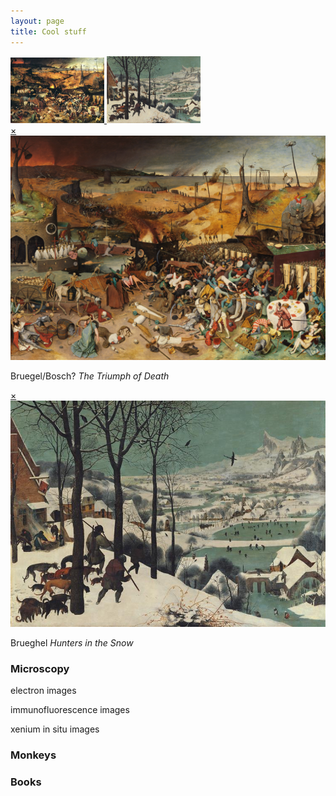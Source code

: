 ```yaml
---
layout: page
title: Cool stuff
---
```

<!-- Container -->
<div class="thumbnail-container">
  <a href="#popupA">
    <img src="/thumbnail/Brueghel-the-triumph-of-death.jpg" alt="Thumbnail A" width="150">
  </a>
  <a href="#popupB">
    <img src="/images/Brueghel_hunters_in_the_snow.jpg" alt="Thumbnail B" width="150">
  </a>
</div>

<!-- Images -->
<div id="popupA" class="overlay">
  <a class="close" href="#">×</a>
  <div class="popup-content">
    <img src="/images/The_Triumph_of_Death_by_Pieter_Bruegel_the_Elder.jpg" alt="Full-size Image A">
    <p class="popup-text">Bruegel/Bosch? <em>The Triumph of Death</em></p>
  </div>
</div>

<div id="popupB" class="overlay">
  <a class="close" href="#">×</a>
  <div class="popup-content">
    <img src="/images/Brueghel_hunters_in_the_snow.jpg" alt="Full-size Image A">
    <p class="popup-text">Brueghel <em>Hunters in the Snow</em></p>
  </div>
</div>

<!-- A 
  <a href="#popupA">
    <img src="/thumbnail/Brueghel-the-triumph-of-death.jpg" alt="Thumbnail A" width="150">
  </a>

  <div id="popupA" class="overlay">
    <a class="close" href="#">×</a>
    <img src="/images/The_Triumph_of_Death_by_Pieter_Bruegel_the_Elder.jpg" alt="Full-size Image A">
    <p>Bruegel/Bosch? <em>The Triumph of Death</em></p>
  </div> -->

<!-- B 
  <a href="#popupB">
  <img src="/images/Brueghel_hunters_in_the_snow.jpg" alt="Thumbnail B" width="150">
  </a>

<div id="popupB" class="overlay">
  <a class="close" href="#">×</a>
  <img src="/images/Brueghel_hunters_in_the_snow.jpg" alt="Full-size Image B">
   Brueghel <em>Hunters in the Snow</em>
</div> -->

<!-- C 
  <a href="#popupC">
  <img src="/images/john_waterhouse_magic_circle.jpg" alt="Thumbnail C" width="150">
  </a>

<div id="popupC" class="overlay">
  <a class="close" href="#">×</a>
  <img src="/images/john_waterhouse_magic_circle.jpg" alt="Full-size Image C">
   Waterhouse <em>Magic Circle</em>
</div> -->
 
<!-- D 
  <a href="#popupD">
  <img src="/images/john_waterhouse_lady_of_shalott.jpg" alt="Thumbnail D" width="150">
  </a>

<div id="popupD" class="overlay">
  <a class="close" href="#">×</a>
  <img src="/images/john_waterhouse_lady_of_shalott.jpg" alt="Full-size Image D">
   Waterhouse <em>The Lady of Shalott</em>
</div> -->
    
### Microscopy
electron images


immunofluorescence images


xenium in situ images

### Monkeys


### Books


<br>
<br>
<br>





